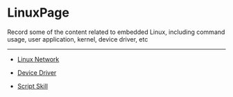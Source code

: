 # LinuxPage
Record some of the content related to embedded Linux, including command usage, user application, kernel, device driver, etc

------------------------------------------------------------------------------------------------------------------------------

- [Linux Network](https://github.com/awokezhou/LinuxPage/blob/master/Network/README.md)

- [Device Driver](https://github.com/awokezhou/LinuxPage/blob/master/DeviceDriver/README.md)

- [Script Skill](https://github.com/awokezhou/LinuxPage/wiki/shell-skill)
